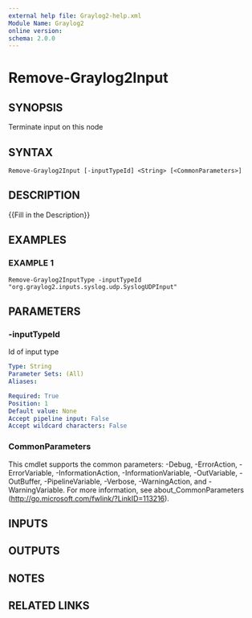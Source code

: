 ```yaml
---
external help file: Graylog2-help.xml
Module Name: Graylog2
online version:
schema: 2.0.0
---
```


# Remove-Graylog2Input

## SYNOPSIS
Terminate input on this node

## SYNTAX

```
Remove-Graylog2Input [-inputTypeId] <String> [<CommonParameters>]
```

## DESCRIPTION
{{Fill in the Description}}

## EXAMPLES

### EXAMPLE 1
```
Remove-Graylog2InputType -inputTypeId "org.graylog2.inputs.syslog.udp.SyslogUDPInput"
```

## PARAMETERS

### -inputTypeId
Id of input type

```yaml
Type: String
Parameter Sets: (All)
Aliases:

Required: True
Position: 1
Default value: None
Accept pipeline input: False
Accept wildcard characters: False
```

### CommonParameters
This cmdlet supports the common parameters: -Debug, -ErrorAction, -ErrorVariable, -InformationAction, -InformationVariable, -OutVariable, -OutBuffer, -PipelineVariable, -Verbose, -WarningAction, and -WarningVariable.
For more information, see about_CommonParameters (http://go.microsoft.com/fwlink/?LinkID=113216).

## INPUTS

## OUTPUTS

## NOTES

## RELATED LINKS
